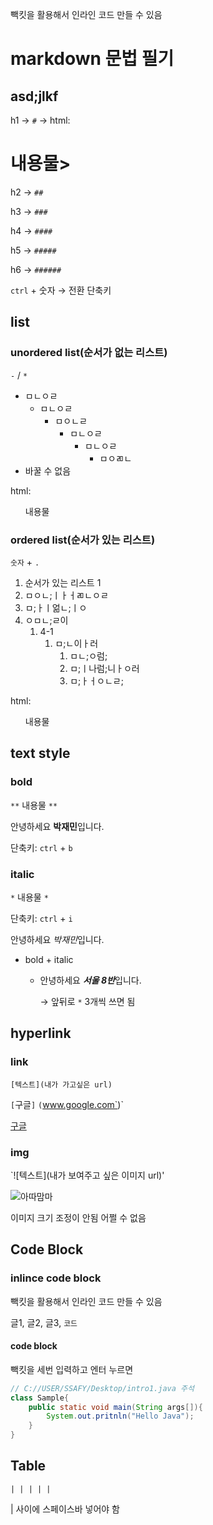 빽킷을 활용해서 인라인 코드 만들 수 있음

# markdown 문법 필기

## asd;jlkf



h1 → `#` → html: <h1>내용물></h1>

h2 → `##`

h3 → `###`

h4 → `####`

h5 → `#####`

h6 → `######`

`ctrl` + 숫자 → 전환 단축키



## list

### unordered list(순서가 없는 리스트)

`-` / `*` 

- ㅁㄴㅇㄹ 
  - ㅁㄴㅇㄹ
    - ㅁㅇㄴㄹ
      - ㅁㄴㅇㄹ
        - ㅁㄴㅇㄹ
          - ㅁㅇㄻㄴ
- 바꿀 수 없음

html: <ul>내용물</ul>

### ordered list(순서가 있는 리스트)

`숫자` + `.` 

1. 순서가 있는 리스트 1
2. ㅁㅇㄴ;ㅣㅏㅓㄻㄴㅇㄹ
3. ㅁ;ㅏㅣ얾ㄴ;ㅣㅇ
4. ㅇㅁㄴ;ㄹ이
   1. 4-1
      1. ㅁ;ㄴ이ㅏ러
         1. ㅁㄴ;ㅇ럼;
         2. ㅁ;ㅣ나럼;니ㅏㅇ러
         3. ㅁ;ㅏㅓㅇㄴㄹ;

html: <ol>내용물</ol>



## text style

### bold

`**` 내용물 `**`

안녕하세요 **박재민**입니다.

단축키: `ctrl` + `b` 

### italic

`*` 내용물 `*`

단축키: `ctrl` + `i`

안녕하세요 *박재민*입니다.



- bold + italic

  - 안녕하세요 ***서울 8반***입니다.

    → 앞뒤로 `*` 3개씩 쓰면 됨

## hyperlink

### link

`[텍스트](내가 가고싶은 url)`

`[`구글`]` `(`www.google.com`)`

[구글](www.google.com)

### img

`![텍스트](내가 보여주고 싶은 이미지 url)'

![아따맘마](C:\Users\SAFY\Desktop\TIL\assets\scode=mtistory2&fname=https%3A%2F%2Ft1.daumcdn.png)

이미지 크기 조정이 안됨 어쩔 수 없음

## Code Block

### inlince code block

빽킷을 활용해서 인라인 코드 만들 수 있음

글1, 글2, 글3, `코드` 

#### code block

빽킷을 세번 입력하고 엔터 누르면 

```java
// C://USER/SSAFY/Desktop/intro1.java 주석
class Sample{
    public static void main(String args[]){
        System.out.pritnln("Hello Java");
    }
}
```

## Table

`| | | | |`

| 사이에 스페이스바 넣어야 함





